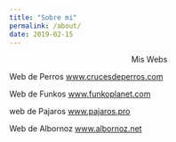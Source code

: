 ```yaml
---
title: "Sobre mi"
permalink: /about/
date: 2019-02-15
---
```


<center>Mis Webs</center>

Web de Perros
www.crucesdeperros.com

Web de Funkos
www.funkoplanet.com

web de Pajaros
www.pajaros.pro

Web de Albornoz
www.albornoz.net
